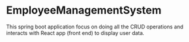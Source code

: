 # EmployeeManagementSystem
This spring boot application focus on doing all the CRUD operations and interacts with React app (front end) to display user data.
